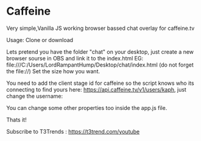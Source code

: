 # Caffeine
Very simple,Vanilla JS working browser bassed chat overlay for caffeine.tv

Usage:
Clone or download

Lets pretend you have the folder "chat" on your desktop, just create a new browser sourse in OBS and link it to the index.html
EG: file:///C:/Users/LordRampantHump/Desktop/chat/index.html (do not forget the file://)
Set the size how you want.

You need to add the client stage id for caffeine so the script knows who its connecting to
find yours here: https://api.caffeine.tv/v1/users/kaph, just change the username: 

You can change some other properties too inside the app.js file.

Thats it! 

Subscribe to T3Trends : https://t3trend.com/youtube
